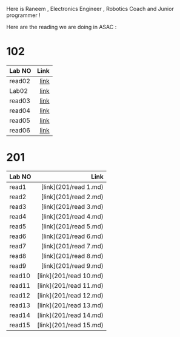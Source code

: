 Here is Raneem , Electronics Engineer , Robotics Coach and Junior programmer ! 


Here are the reading we are doing in ASAC : 

# 102

| Lab NO | Link                                                 |
| :----  |  ----:  
| read02 | [link](102/read2a.md)                                    |
| Lab02  | [link](102/lab02.md)                                     |
| read03 | [link](102/Read3a.md)                                    |
| read04 | [link](102/read04.md)                                    |
|read05  | [link](102/read5.md)                                     |
|read06  | [link](102/read6.md)                                    |      



# 201

| Lab NO | Link                                                 |
| :----  |  ----:  
| read1 | [link](201/read 1.md)                                    |
| read2  | [link](201/read 2.md)                                     |
| read3 | [link](201/read 3.md)                                    |
| read4 | [link](201/read 4.md)                                    |
| read5  | [link](201/read 5.md)                                     |
| read6  | [link](201/read 6.md)                                    |      
| read7 | [link](201/read 7.md)                                    |
| read8 | [link](201/read 8.md)                                    |
| read9 | [link](201/read 9.md)                                    |
| read10 | [link](201/read 10.md)                                    |
| read11 | [link](201/read 11.md)                                    |
| read12 | [link](201/read 12.md)                                    |
| read13 | [link](201/read 13.md)                                    |
| read14 | [link](201/read 14.md)                                    |
| read15 | [link](201/read 15.md)                                    |